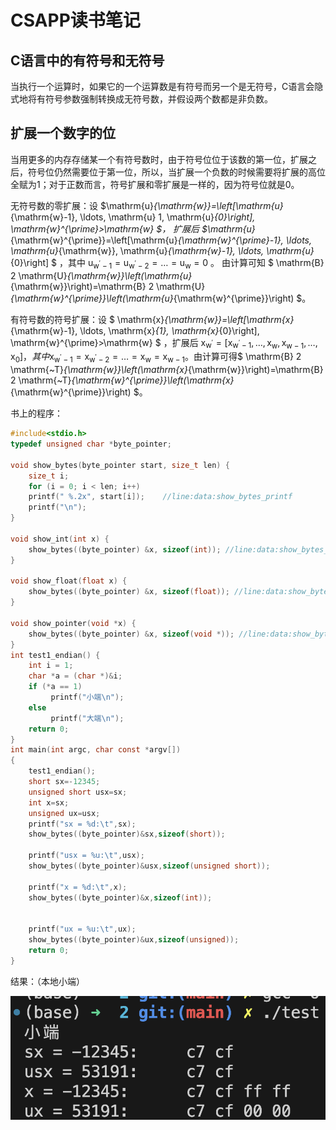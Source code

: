 # CSAPP读书笔记

## C语言中的有符号和无符号

当执行一个运算时，如果它的一个运算数是有符号而另一个是无符号，C语言会隐式地将有符号参数强制转换成无符号数，并假设两个数都是非负数。

## 扩展一个数字的位

当用更多的内存存储某一个有符号数时，由于符号位位于该数的第一位，扩展之后，符号位仍然需要位于第一位，所以，当扩展一个负数的时候需要将扩展的高位全赋为1；对于正数而言，符号扩展和零扩展是一样的，因为符号位就是0。

无符号数的零扩展：设  $\mathrm{u}_{\mathrm{w}}=\left[\mathrm{u}_{\mathrm{w}-1}, \ldots, \mathrm{u} 1, \mathrm{u}_{0}\right], \mathrm{w}^{\prime}>\mathrm{w} $，  扩展后  $\mathrm{u}_{\mathrm{w}^{\prime}}=\left[\mathrm{u}_{\mathrm{w}^{\prime}-1}, \ldots, \mathrm{u}_{\mathrm{w}}, \mathrm{u}_{\mathrm{w}-1}, \ldots, \mathrm{u}_{0}\right] $ ，其中  $\mathrm{u}_{\mathrm{w}^{\prime}-1}=\mathrm{u}_{\mathrm{w}^{\prime}-2}=\ldots=\mathrm{u}_{\mathrm{w}}=0$  。 由计算可知 $ \mathrm{B} 2 \mathrm{U}_{\mathrm{w}}\left(\mathrm{u}_{\mathrm{w}}\right)=\mathrm{B} 2 \mathrm{U}_{\mathrm{w}^{\prime}}\left(\mathrm{u}_{\mathrm{w}^{\prime}}\right)  $。

有符号数的符号扩展：设 $ \mathrm{x}_{\mathrm{w}}=\left[\mathrm{x}_{\mathrm{w}-1}, \ldots, \mathrm{x}_{1}, \mathrm{x}_{0}\right], \mathrm{w}^{\prime}>\mathrm{w} $ ，扩展后  $\mathrm{x}_{\mathrm{w}^{\prime}}=\left[\mathrm{x}_{\mathrm{w}^{\prime}-1}, \ldots, \mathrm{x}_{\mathrm{w}}, \mathrm{x}_{\mathrm{w}-1}, \ldots, \mathrm{x}_{0}\right]  ，其中  \mathrm{x}_{\mathrm{w}^{\prime}-1}=\mathrm{x}_{\mathrm{w}^{\prime}-2}=\ldots=\mathrm{x}_{\mathrm{w}}=   \mathrm{x}_{\mathrm{w}-1}  。$由计算可得$  \mathrm{B} 2 \mathrm{~T}_{\mathrm{w}}\left(\mathrm{x}_{\mathrm{w}}\right)=\mathrm{B} 2 \mathrm{~T}_{\mathrm{w}^{\prime}}\left(\mathrm{x}_{\mathrm{w}^{\prime}}\right) $。

书上的程序：

```c
#include<stdio.h>
typedef unsigned char *byte_pointer;

void show_bytes(byte_pointer start, size_t len) {
    size_t i;
    for (i = 0; i < len; i++)
	printf(" %.2x", start[i]);    //line:data:show_bytes_printf
    printf("\n");
}

void show_int(int x) {
    show_bytes((byte_pointer) &x, sizeof(int)); //line:data:show_bytes_amp1
}

void show_float(float x) {
    show_bytes((byte_pointer) &x, sizeof(float)); //line:data:show_bytes_amp2
}

void show_pointer(void *x) {
    show_bytes((byte_pointer) &x, sizeof(void *)); //line:data:show_bytes_amp3
}
int test1_endian() {
    int i = 1;
    char *a = (char *)&i;
    if (*a == 1)
         printf("小端\n");
    else
         printf("大端\n");
    return 0;
}
int main(int argc, char const *argv[])
{
    test1_endian();
    short sx=-12345;
    unsigned short usx=sx;
    int x=sx;
    unsigned ux=usx;
    printf("sx = %d:\t",sx);
    show_bytes((byte_pointer)&sx,sizeof(short));
  
    printf("usx = %u:\t",usx);
    show_bytes((byte_pointer)&usx,sizeof(unsigned short));

    printf("x = %d:\t",x);
    show_bytes((byte_pointer)&x,sizeof(int));
   

    printf("ux = %u:\t",ux);
    show_bytes((byte_pointer)&ux,sizeof(unsigned));
    return 0;
}

```

结果：（本地小端）

![1693706592973](image/wongdark2017/1693706592973.png)
